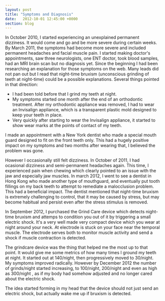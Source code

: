 ```yaml
---
layout: post
title: "Symptoms and Diagnosis"
date:   2012-10-01 12:45:00 +0000
section: blog
---
```

In October 2010, I started experiencing an unexplained permanent dizziness. It would come and go and be more severe during certain weeks. By March 2011, the symptoms had become more severe and included permanent headaches and facial muscle pain. I started making doctor's appointments, saw three neurologists, one ENT doctor, took blood samples, had an MRI brain scan but no diagnosis yet. Since the beginning I had been researching an explanation for those symptoms on the web. Many leads did not pan out but I read that night-time bruxism (unconscious grinding of teeth at night-time) could be a possible explanations. Several things pointed in that direction:

 * I had been told before that I grind my teeth at night.
 * My symptoms started one month after the end of an orthodontic treatment. After my orthodontic appliance was removed, I had to wear an Invisalign appliance, which is a transparent plastic mold designed to keep your teeth in place.
 * Very quickly after starting to wear the Invisalign appliance, it started to show wear marks at the points of contact of my teeth.

I made an appointment with a New York dentist who made a special mouth guard designed to fit on the front teeth only. This had a hugely positive impact on my symptoms and two months after wearing that, I believed the problem was gone.

However I occasionally still felt dizziness. In October of 2011, I had ocasional dizziness and semi-permanent headaches again. This time, I experienced pain when chewing which clearly pointed to an issue with the jaw and especially jaw muscles. In march 2012, I went to see a dentist in Hong Kong who made another type of mouthguard, and eventually put tooth fillings on my back teeth to attempt to remediate a malocclusion problem. This had a beneficial impact. The dentist mentioned that night-time bruxism is extremely challenging to control, that it may be caused by stress, but may become habitual and persist even after the stress stimulus is removed.

In September 2012, I purchased the Grind Care device which detects night-time bruxism and attemps to condition you out of it by triggering a small electric shock. It's a very well made very compact device which you wear at night around your neck. At electrode is stuck on your face near the temporal muscle. The electrode serves both to monitor muscle activity and send a shock if muscle contraction is detected.

The grindcare device was the thing that helped me the most up to that point. It would give me some metrics of how many times I ground my teeth at night. It started out at 140/night, then progressively moved to 30/night. My symptoms improved radically. However by December 2012 the number of grinds/night started increasing, to 100/night, 200/night and even as high as 300/night , as if my body had somehow adjusted and no longer cared about the electric shock.

The idea started forming in my head that the device should not just send an electric shock, but actually wake me up if bruxism is detected.